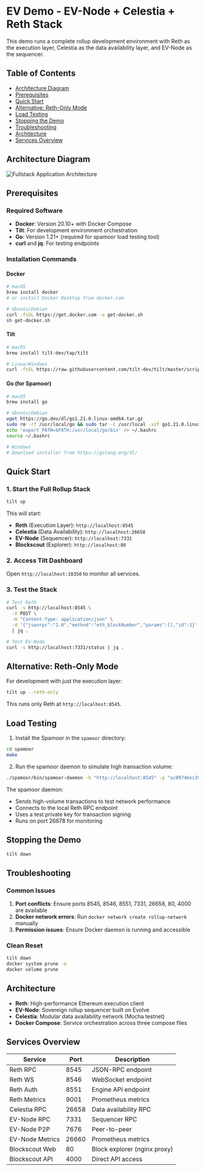 # EV Demo - EV-Node + Celestia + Reth Stack

This demo runs a complete rollup development environment with Reth as the execution layer, Celestia as the data availability layer, and EV-Node as the sequencer.

## Table of Contents

- [Architecture Diagram](#architecture-diagram)
- [Prerequisites](#prerequisites)
- [Quick Start](#quick-start)
- [Alternative: Reth-Only Mode](#alternative-reth-only-mode)
- [Load Testing](#load-testing)
- [Stopping the Demo](#stopping-the-demo)
- [Troubleshooting](#troubleshooting)
- [Architecture](#architecture)
- [Services Overview](#services-overview)

## Architecture Diagram

![Fullstack Application Architecture](./fullstack_app.svg)

## Prerequisites

### Required Software
- **Docker**: Version 20.10+ with Docker Compose
- **Tilt**: For development environment orchestration
- **Go**: Version 1.21+ (required for spamoor load testing tool)
- **curl** and **jq**: For testing endpoints

### Installation Commands

#### Docker
```bash
# macOS
brew install docker
# or install Docker Desktop from docker.com

# Ubuntu/Debian
curl -fsSL https://get.docker.com -o get-docker.sh
sh get-docker.sh
```

#### Tilt
```bash
# macOS
brew install tilt-dev/tap/tilt

# Linux/Windows
curl -fsSL https://raw.githubusercontent.com/tilt-dev/tilt/master/scripts/install.sh | bash
```

#### Go (for Spamoor)
```bash
# macOS
brew install go

# Ubuntu/Debian
wget https://go.dev/dl/go1.21.0.linux-amd64.tar.gz
sudo rm -rf /usr/local/go && sudo tar -C /usr/local -xzf go1.21.0.linux-amd64.tar.gz
echo 'export PATH=$PATH:/usr/local/go/bin' >> ~/.bashrc
source ~/.bashrc

# Windows
# Download installer from https://golang.org/dl/
```


## Quick Start

### 1. Start the Full Rollup Stack
```bash
tilt up
```

This will start:
- **Reth** (Execution Layer): `http://localhost:8545`
- **Celestia** (Data Availability): `http://localhost:26658` 
- **EV-Node** (Sequencer): `http://localhost:7331`
- **Blockscout** (Explorer): `http://localhost:80`

### 2. Access Tilt Dashboard
Open `http://localhost:10350` to monitor all services.

### 3. Test the Stack
```bash
# Test Reth
curl -s http://localhost:8545 \
  -X POST \
  -H "Content-Type: application/json" \
  -d '{"jsonrpc":"2.0","method":"eth_blockNumber","params":[],"id":1}' \
  | jq .

# Test EV-Node
curl -s http://localhost:7331/status | jq .
```

## Alternative: Reth-Only Mode

For development with just the execution layer:

```bash
tilt up --reth-only
```

This runs only Reth at `http://localhost:8545`.

## Load Testing

1. Install the Spamoor in the `spamoor` directory:
```bash
cd spamoor
make
```
2. Run the spamoor daemon to simulate high transaction volume:

```bash
./spamoor/bin/spamoor-daemon -h "http://localhost:8545" -p "ac0974bec39a17e36ba4a6b4d238ff944bacb478cbed5efcae784d7bf4f2ff80" --port 26678
```

The spamoor daemon:
- Sends high-volume transactions to test network performance
- Connects to the local Reth RPC endpoint
- Uses a test private key for transaction signing
- Runs on port 26678 for monitoring

## Stopping the Demo

```bash
tilt down
```

## Troubleshooting

### Common Issues

1. **Port conflicts**: Ensure ports 8545, 8546, 8551, 7331, 26658, 80, 4000 are available
2. **Docker network errors**: Run `docker network create rollup-network` manually
3. **Permission issues**: Ensure Docker daemon is running and accessible

### Clean Reset
```bash
tilt down
docker system prune -a
docker volume prune
```

## Architecture

- **Reth**: High-performance Ethereum execution client
- **EV-Node**: Sovereign rollup sequencer built on Evolve
- **Celestia**: Modular data availability network (Mocha testnet)
- **Docker Compose**: Service orchestration across three compose files

## Services Overview

| Service | Port | Description |
|---------|------|-------------|
| Reth RPC | 8545 | JSON-RPC endpoint |
| Reth WS | 8546 | WebSocket endpoint |
| Reth Auth | 8551 | Engine API endpoint |
| Reth Metrics | 9001 | Prometheus metrics |
| Celestia RPC | 26658 | Data availability RPC |
| EV-Node RPC | 7331 | Sequencer RPC |
| EV-Node P2P | 7676 | Peer-to-peer |
| EV-Node Metrics | 26660 | Prometheus metrics |
| Blockscout Web | 80 | Block explorer (nginx proxy) |
| Blockscout API | 4000 | Direct API access |
